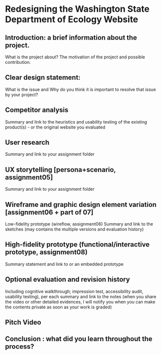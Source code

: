 # Redesigning the Washington State Department of Ecology Website
## Introduction: a brief information about the project.
What is the project about? The motivation of the project and possible contribution.

## Clear design statement:
What is the issue and Why do you think it is important to resolve that issue by your project?

## Competitor analysis
Summary and link to the heuristics and usability testing of the existing product(s) - or the original website you evaluated

## User research
Summary and link to your assignment folder

## UX storytelling [persona+scenario, assignment05]
Summary and link to your assignment folder

## Wireframe and graphic design element variation [assignment06 + part of 07]
Low-fidelity prototype (wireflow, assignment06)
Summary and link to the sketches (may contains the multiple versions and evaluation history)

## High-fidelity prototype (functional/interactive prototype, assignment08)
Summary statement and link to or an embedded prototype

## Optional evaluation and revision history
Including cognitive walkthrough; impression test, accessibility audit, usability testing), per each summary and link to the notes (when you share the video or other detailed evidences, I will notify you when you can make the contents private as soon as your work is graded)

## Pitch Video

## Conclusion : what did you learn throughout the process?
